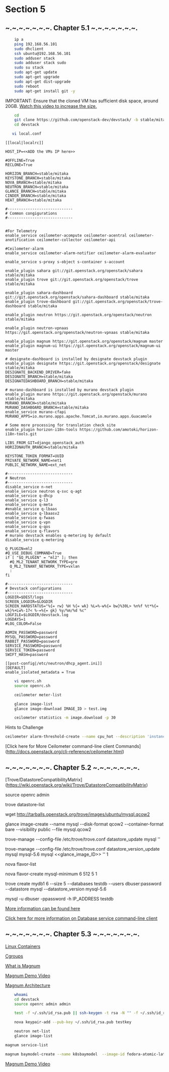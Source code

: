 Section 5
=========

~.~.~.~.~.~.~. Chapter 5.1  ~.~.~.~.~.~.~.
---------

```bash
    ip a 
    ping 192.168.56.101
    sudo dhclient
    ssh ubuntu@192.168.56.101
    sudo adduser stack
    sudo adduser stack sudo
    sudo su stack
    sudo apt-get update
    sudo apt-get upgrade
    sudo apt-get dist-upgrade
    sudo reboot
    sudo apt-get install git -y
```

IMPORTANT: Ensure that the cloned VM has sufficient disk space, around 20GB.
[Watch this video to increase the size.](https://www.youtube.com/watch?v=r_UyKufXR3c) 

```bash
    cd
    git clone https://github.com/openstack-dev/devstack/ -b stable/mitaka
    cd devstack
```

```bash
   vi local.conf
```
    
    [[local|localrc]]
    
    HOST_IP=<<ADD the VMs IP here>>
    
    #OFFLINE=True
    RECLONE=True
    
    HORIZON_BRANCH=stable/mitaka
    KEYSTONE_BRANCH=stable/mitaka
    NOVA_BRANCH=stable/mitaka
    NEUTRON_BRANCH=stable/mitaka
    GLANCE_BRANCH=stable/mitaka
    CINDER_BRANCH=stable/mitaka
    HEAT_BRANCH=stable/mitaka
    
    #-----------------------------
    # Common congigurations
    #-----------------------------

    
    #For Telemetry
    enable_service ceilometer-acompute ceilometer-acentral ceilometer-anotification ceilometer-collector ceilometer-api 

    #Ceilometer-alarm
    enable_service ceilometer-alarm-notifier ceilometer-alarm-evaluator
    
    enable_service s-proxy s-object s-container s-account
    
    enable_plugin sahara git://git.openstack.org/openstack/sahara stable/mitaka
    enable_plugin trove git://git.openstack.org/openstack/trove stable/mitaka
    
    enable_plugin sahara-dashboard git://git.openstack.org/openstack/sahara-dashboard stable/mitaka
    enable_plugin trove-dashboard git://git.openstack.org/openstack/trove-dashboard stable/mitaka
    
    enable_plugin neutron https://git.openstack.org/openstack/neutron stable/mitaka

    enable_plugin neutron-vpnaas https://git.openstack.org/openstack/neutron-vpnaas stable/mitaka
    
    enable_plugin magnum https://git.openstack.org/openstack/magnum master
    enable_plugin magnum-ui https://git.openstack.org/openstack/magnum-ui master
    
    # designate-dashboard is installed by designate devstack plugin
    enable_plugin designate https://git.openstack.org/openstack/designate stable/mitaka
    DESIGNATE_BACKEND_DRIVER=fake
    DESIGNATE_BRANCH=stable/mitaka
    DESIGNATEDASHBOARD_BRANCH=stable/mitaka
    
    # murano-dashboard is installed by murano devstack plugin
    enable_plugin murano https://git.openstack.org/openstack/murano stable/mitaka
    MURANO_BRANCH=stable/mitaka
    MURANO_DASHBOARD_BRANCH=stable/mitaka
    enable_service murano-cfapi
    MURANO_APPS=io.murano.apps.apache.Tomcat,io.murano.apps.Guacamole
    
    # Some more processing for translation check site
    enable_plugin horizon-i18n-tools https://github.com/amotoki/horizon-i18n-tools.git
    
    LIBS_FROM_GIT=django_openstack_auth
    HORIZONAUTH_BRANCH=stable/mitaka
    
    KEYSTONE_TOKEN_FORMAT=UUID
    PRIVATE_NETWORK_NAME=net1
    PUBLIC_NETWORK_NAME=ext_net
    
    #-----------------------------
    # Neutron
    #-----------------------------
    disable_service n-net
    enable_service neutron q-svc q-agt
    enable_service q-dhcp
    enable_service q-l3
    enable_service q-meta
    #enable_service q-lbaas
    enable_service q-lbaasv2
    enable_service q-fwaas
    enable_service q-vpn
    enable_service q-qos
    enable_service q-flavors
    # murano devstack enables q-metering by default
    disable_service q-metering
    
    Q_PLUGIN=ml2
    #Q_USE_DEBUG_COMMAND=True
    if [ "$Q_PLUGIN" = "ml2" ]; then
      #Q_ML2_TENANT_NETWORK_TYPE=gre
      Q_ML2_TENANT_NETWORK_TYPE=vxlan
      :
    fi
    
    #-----------------------------
    # Devstack configurations
    #-----------------------------
    LOGDIR=$DEST/logs
    SCREEN_LOGDIR=$LOGDIR
    SCREEN_HARDSTATUS="%{= rw} %H %{= wk} %L=%-w%{= bw}%30L> %n%f %t*%{= wk}%+Lw%-17< %-=%{= gk} %y/%m/%d %c"
    LOGFILE=$LOGDIR/devstack.log
    LOGDAYS=1
    #LOG_COLOR=False
    
    ADMIN_PASSWORD=password
    MYSQL_PASSWORD=password
    RABBIT_PASSWORD=password
    SERVICE_PASSWORD=password
    SERVICE_TOKEN=password
    SWIFT_HASH=password
    
    [[post-config|/etc/neutron/dhcp_agent.ini]]
    [DEFAULT]
    enable_isolated_metadata = True

```bash
    vi openrc.sh
    source openrc.sh
```

```bash
    ceilometer meter-list
```

```bash
    glance image-list
    glance image-download IMAGE_ID > test.img
```

```bash
    ceilometer statistics -m image.download -p 30
```

Hints to Challenge 

```bash
ceilometer alarm-threshold-create --name cpu_hot --description 'instance is hot' --meter-name cpu_util  --threshold 70.0 --comparison-operator gt  --statistic avg --period 600 --evaluation-periods 3 --alarm-action 'log://' --query resource_id=INSTANCE_ID
```

[Click here for More Ceilometer command-line client Commands] (http://docs.openstack.org/cli-reference/ceilometer.html)



~.~.~.~.~.~.~. Chapter 5.2  ~.~.~.~.~.~.~.
---------

[Trove/DatastoreCompatibilityMatrix] (https://wiki.openstack.org/wiki/Trove/DatastoreCompatibilityMatrix)

source openrc admin

trove datastore-list

wget http://tarballs.openstack.org/trove/images/ubuntu/mysql.qcow2

glance image-create --name mysql --disk-format qcow2 --container-format bare --visibility public --file mysql.qcow2

trove-manage --config-file /etc/trove/trove.conf datastore_update mysql ''

trove-manage --config-file /etc/trove/trove.conf datastore_version_update mysql mysql-5.6 mysql <<glance_image_ID>> '' 1

nova flavor-list

nova flavor-create mysql-minimum 6 512 5 1

trove create mydb1 6 --size 5 --databases testdb --users dbuser:password --datastore mysql --datastore_version mysql-5.6

mysql -u dbuser -ppassword -h IP_ADDRESS testdb 

[More information can be found here](http://docs.openstack.org/developer/trove/dev/manual_install.html)

[Click here for more information on Database service command-line client](http://docs.openstack.org/cli-reference/trove.html)


~.~.~.~.~.~.~. Chapter 5.3  ~.~.~.~.~.~.~.
---------

[Linux Containers](https://linuxcontainers.org/lxc/introduction/)


[Cgroups](https://www.kernel.org/doc/Documentation/cgroup-v1/cgroups.txt)


[What is Magnum](https://wiki.openstack.org/wiki/Magnum)


[Magnum Demo Video](https://vimeo.com/128538940)


[Magnum Architecture](https://wiki.openstack.org/w/images/6/61/Magnum_architecture.png)

```bash
    whoami
    cd devstack
    source openrc admin admin
```

```bash
    test -f ~/.ssh/id_rsa.pub || ssh-keygen -t rsa -N "" -f ~/.ssh/id_rsa
```

```bash
    nova keypair-add --pub-key ~/.ssh/id_rsa.pub testkey
```

```bash
    neutron net-list
    glance image-list
```

```bash
magnum service-list

magnum baymodel-create --name k8sbaymodel  --image-id fedora-atomic-latest --keypair-id testkey --external-network-id ext_net --dns-nameserver 8.8.8.8 --flavor-id m1.small --docker-volume-size 5 --network-driver flannel --coe kubernetes
```

[Magnum Demo Video](https://vimeo.com/128538940) 



